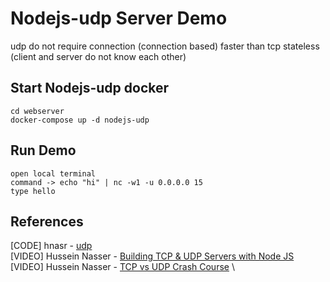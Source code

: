 # Nodejs-udp Server Demo

udp do not require connection (connection based)
faster than tcp
stateless (client and server do not know each other)

## Start Nodejs-udp docker

```
cd webserver
docker-compose up -d nodejs-udp
```

## Run Demo

```
open local terminal
command -> echo "hi" | nc -w1 -u 0.0.0.0 15
type hello
```

## References

[CODE] hnasr - [udp](https://github.com/hnasr/javascript_playground/tree/master/tcp) \
[VIDEO] Hussein Nasser - [Building TCP & UDP Servers with Node JS](https://www.youtube.com/watch?v=1acKGwbby-E&list=PLQnljOFTspQX_Zkt_8teMRsdY4sNt4BX6&index=5&ab_channel=HusseinNasser) \
[VIDEO] Hussein Nasser - [TCP vs UDP Crash Course](https://www.youtube.com/watch?v=qqRYkcta6IE&list=PLQnljOFTspQX_Zkt_8teMRsdY4sNt4BX6&index=1&ab_channel=HusseinNasser) \